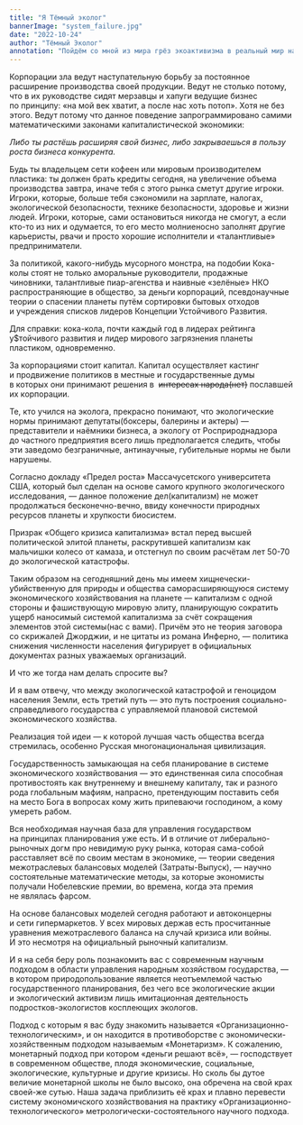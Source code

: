 ```yaml
---
title: "Я Тёмный эколог"
bannerImage: "system_failure.jpg"
date: "2022-10-24"
author: "Тёмный Эколог"
annotation: "Пойдём со мной из мира грёз экоактивизма в реальный мир науки экологии. Я расскажу как корпорации «разводят» зеленое движение и покажу тебе мир без них."
---
```


Корпорации зла ведут наступательную борьбу за&nbsp;постоянное расширение производства своей продукции. Ведут не&nbsp;столько потому, что в&nbsp;их&nbsp;руководстве сидят мерзавцы и&nbsp;хапуги ведущие бизнес по&nbsp;принципу: &laquo;на&nbsp;мой век хватит, а&nbsp;после нас хоть потоп&raquo;. Хотя не&nbsp;без этого. Ведут потому что данное поведение запрограммировано самими математическими законами капиталистической экономики:

*Либо ты&nbsp;растёшь расширяя свой бизнес, либо закрываешься в&nbsp;пользу роста бизнеса конкурента.*

Будь ты&nbsp;владельцем сети кофеен или мировым производителем пластика: ты&nbsp;должен брать кредиты сегодня, на&nbsp;увеличение объема производства завтра, иначе тебя с&nbsp;этого рынка сметут другие игроки. Игроки, которые, больше тебя сэкономили на&nbsp;зарплате, налогах, экологической безопасности, технике безопасности, здоровье и&nbsp;жизни людей.
Игроки, которые, сами остановиться никогда не&nbsp;смогут, а&nbsp;если кто-то из&nbsp;них и&nbsp;одумается, то&nbsp;его место молниеносно заполнят другие карьеристы, рвачи и&nbsp;просто хорошие исполнители и&nbsp;&laquo;талантливые&raquo; предприниматели.

За&nbsp;политикой, какого-нибудь мусорного монстра, на&nbsp;подобии Кока-колы стоят не&nbsp;только аморальные руководители, продажные чиновники, талантливые пиар-агенства и&nbsp;наивные &laquo;зел&euml;ные&raquo; НКО распространяющие в&nbsp;общество, за&nbsp;деньги корпораций, псевдонаучные теории о&nbsp;спасении планеты путём сортировки бытовых отходов и&nbsp;учреждения списков лидеров Концепции Устойчивого Развития.

Для справки: кока-кола, почти каждый год в&nbsp;лидерах рейтинга у$тойчивого развития и&nbsp;лидер мирового загрязнения планеты пластиком, одновременно.

За&nbsp;корпорациями стоит капитал. Капитал осуществляет кастинг и&nbsp;продвижение политиков в&nbsp;местные и&nbsp;государственные думы в&nbsp;которых они принимают решения в&nbsp; ~~интересах народа(нет)~~ пославшей их&nbsp;корпорации.

Те, кто учился на&nbsp;эколога, прекрасно понимают, что экологические нормы принимают депутаты(боксеры, балерины и&nbsp;актеры)&nbsp;&mdash; представители и&nbsp;наёмники бизнеса, а&nbsp;экологу от&nbsp;Росприроднадзора до&nbsp;частного предприятия всего лишь предполагается следить, чтобы эти заведомо безграничные, антинаучные, губительные нормы не&nbsp;были нарушены.

Согласно докладу &laquo;Предел роста&raquo; Массачусетского университета США, который был сделан на&nbsp;основе самого крупного экологического исследования,&nbsp;&mdash; данное положение дел(капитализм) не&nbsp;может продолжаться бесконечно-вечно, ввиду конечности природных ресурсов планеты и&nbsp;хрупкости биосистем.

Призрак &laquo;Общего кризиса капитализма&raquo; встал перед высшей политической элитой планеты, раскрутившей капитализм как мальчишки колесо от&nbsp;камаза, и&nbsp;отстегнул по&nbsp;своим расчётам лет 50-70 до&nbsp;экологической катастрофы.

Таким образом на&nbsp;сегодняшний день мы&nbsp;имеем хищнечески-убийственную для природы и&nbsp;общества саморасширяющуюся систему экономического хозяйствования на&nbsp;планете&nbsp;&mdash; капитализм с&nbsp;одной стороны и&nbsp;фашиствующую мировую элиту, планирующую сократить ущерб наносимый системой капитализма за&nbsp;счёт сокращения элементов этой системы(нас с&nbsp;вами). Причём это не&nbsp;теория заговора со&nbsp;скрижалей Джорджии, и&nbsp;не&nbsp;цитаты из&nbsp;романа Инферно,&nbsp;&mdash; политика снижения численности населения фигурирует в&nbsp;официальных документах разных уважаемых организаций.

И&nbsp;что&nbsp;же тогда нам делать спросите&nbsp;вы?

И&nbsp;я&nbsp;вам отвечу, что между экологической катастрофой и&nbsp;геноцидом населения Земли, есть третий путь&nbsp;&mdash; это путь построения социально-справедливого государства с&nbsp;управляемой плановой системой экономического хозяйства.

Реализация той идеи&nbsp;&mdash; к&nbsp;которой лучшая часть общества всегда стремилась, особенно Русская многонациональная цивилизация.

Государственность замыкающая на&nbsp;себя планирование в&nbsp;системе экономического хозяйствования&nbsp;&mdash; это единственная сила способная противостоять как внутреннему и&nbsp;внешнему капиталу, так и&nbsp;разного рода глобальным мафиям, напрасно, претендующим поставить себя на&nbsp;место Бога в&nbsp;вопросах кому жить припеваючи господином, а&nbsp;кому умереть рабом.

Вся необходимая научная база для управления государством на&nbsp;принципах планирования уже есть. И&nbsp;в&nbsp;отличие от&nbsp;либерально-рыночных догм про невидимую руку рынка, которая сама-собой расставляет всё по&nbsp;своим местам в&nbsp;экономике,&nbsp;&mdash; теории сведения межотраслевых балансовых моделей (Затраты-Выпуск),&nbsp;&mdash; научно состоятельные математические методы, за&nbsp;которые экономисты получали Нобелевские премии, во&nbsp;времена, когда эта премия не&nbsp;являлась фарсом.

На&nbsp;основе балансовых моделей сегодня работают и&nbsp;автоконцерны и&nbsp;сети гипермаркетов. У&nbsp;всех мировых держав есть просчитанные уравнения межотраслевого баланса на&nbsp;случай кризиса или войны. И&nbsp;это несмотря на&nbsp;официальный рыночный капитализм.

И&nbsp;я&nbsp;на&nbsp;себя беру роль познакомить вас с&nbsp;современным научным подходом в&nbsp;области управления народным хозяйством государства,&nbsp;&mdash; в&nbsp;котором природопользование является неотъемлемой частью государственного планирования, без чего все экологические акции и&nbsp;экологический активизм лишь имитационная деятельность подростков-экологистов косплеющих экологов.

Подход с&nbsp;которым я&nbsp;вас буду знакомить называется &laquo;Организационно-технологическим&raquo;, и&nbsp;он&nbsp;находится в&nbsp;противоборстве с&nbsp;экономически-хозяйственным подходом называемым &laquo;Монетаризм&raquo;. К&nbsp;сожалению, монетарный подход при котором &laquo;деньги решают всё&raquo;,&nbsp;&mdash; господствует в&nbsp;современном обществе, плодя экономические, социальные, экологические, культурные и&nbsp;другие кризисы. Но&nbsp;сколь&nbsp;бы дутое величие монетарной школы не&nbsp;было высоко, она обречена на&nbsp;свой крах своей-же сутью. Наша задача приблизить её&nbsp;крах и&nbsp;плавно перевести систему экономичского хозяйствования на&nbsp;практику &laquo;Организационно-технологического&raquo; метрологически-состоятельного научного подхода.
